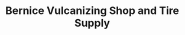 ---
title: "Bernice Vulcanizing Shop and Tire Supply"
url: /cainta/bernice-vulcanizing-shop-and-tire-supply/
shop: Reifen
---